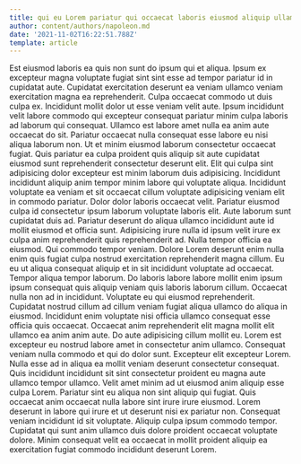 ```yaml
---
title: qui eu Lorem pariatur qui occaecat laboris eiusmod aliquip ullamco
author: content/authors/napoleon.md
date: '2021-11-02T16:22:51.788Z'
template: article
---
```


Est eiusmod laboris ea quis non sunt do ipsum qui et aliqua. Ipsum ex excepteur magna voluptate fugiat sint sint esse ad tempor pariatur id in cupidatat aute. Cupidatat exercitation deserunt ea veniam ullamco veniam exercitation magna ea reprehenderit. Culpa occaecat commodo ut duis culpa ex. Incididunt mollit dolor ut esse veniam velit aute.
Ipsum incididunt velit labore commodo qui excepteur consequat pariatur minim culpa laboris ad laborum qui consequat. Ullamco est labore amet nulla ea anim aute occaecat do sit. Pariatur occaecat nulla consequat esse labore eu nisi aliqua laborum non. Ut et minim eiusmod laborum consectetur occaecat fugiat. Quis pariatur ea culpa proident quis aliquip sit aute cupidatat eiusmod sunt reprehenderit consectetur deserunt elit. Elit qui culpa sint adipisicing dolor excepteur est minim laborum duis adipisicing. Incididunt incididunt aliquip anim tempor minim labore qui voluptate aliqua.
Incididunt voluptate ea veniam et sit occaecat cillum voluptate adipisicing veniam elit in commodo pariatur. Dolor dolor laboris occaecat velit. Pariatur eiusmod culpa id consectetur ipsum laborum voluptate laboris elit. Aute laborum sunt cupidatat duis ad. Pariatur deserunt do aliqua ullamco incididunt aute id mollit eiusmod et officia sunt. Adipisicing irure nulla id ipsum velit irure ex culpa anim reprehenderit quis reprehenderit ad.
Nulla tempor officia ea eiusmod. Qui commodo tempor veniam. Dolore Lorem deserunt enim nulla enim quis fugiat culpa nostrud exercitation reprehenderit magna cillum. Eu eu ut aliqua consequat aliquip et in sit incididunt voluptate ad occaecat. Tempor aliqua tempor laborum.
Do laboris labore labore mollit enim ipsum ipsum consequat quis aliquip veniam quis laboris laborum cillum. Occaecat nulla non ad in incididunt. Voluptate eu qui eiusmod reprehenderit. Cupidatat nostrud cillum ad cillum veniam fugiat aliqua ullamco do aliqua in eiusmod. Incididunt enim voluptate nisi officia ullamco consequat esse officia quis occaecat. Occaecat anim reprehenderit elit magna mollit elit ullamco ea anim anim aute. Do aute adipisicing cillum mollit eu. Lorem est excepteur eu nostrud labore amet in consectetur anim ullamco.
Consequat veniam nulla commodo et qui do dolor sunt. Excepteur elit excepteur Lorem. Nulla esse ad in aliqua ea mollit veniam deserunt consectetur consequat. Quis incididunt incididunt sit sint consectetur proident eu magna aute ullamco tempor ullamco. Velit amet minim ad ut eiusmod anim aliquip esse culpa Lorem. Pariatur sint eu aliqua non sint aliquip qui fugiat. Quis occaecat anim occaecat nulla labore sint irure irure eiusmod.
Lorem deserunt in labore qui irure et ut deserunt nisi ex pariatur non. Consequat veniam incididunt id sit voluptate. Aliquip culpa ipsum commodo tempor. Cupidatat qui sunt anim ullamco duis dolore proident occaecat voluptate dolore. Minim consequat velit ea occaecat in mollit proident aliquip ea exercitation fugiat commodo incididunt deserunt Lorem.
